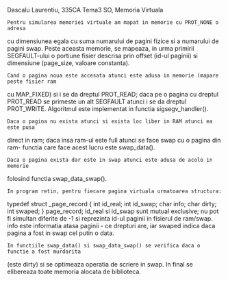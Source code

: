 Dascalu Laurentiu, 335CA
Tema3 SO, Memoria Virtuala

	Pentru simularea memoriei virtuale am mapat in memorie cu PROT_NONE o adresa
cu dimensiunea egala cu suma numarului de pagini fizice si a numarului de pagini swap.
Peste aceasta memorie, se mapeaza, in urma primirii SEGFAULT-ului o portiune fisier
descrisa prin offset (id-ul paginii) si dimensiune (page_size, valoare constanta).

	Cand o pagina noua este accesata atunci este adusa in memorie (mapare peste fisier ram
cu MAP_FIXED) si i se da dreptul PROT_READ; daca pe o pagina cu dreptul PROT_READ se primeste
un alt SEGFAULT atunci i se da dreptul PROT_WRITE. Algoritmul este implementat in functia
sigsegv_handler().

	Daca o pagina nu exista atunci si exista loc liber in RAM atunci ea este pusa
direct in ram; daca insa ram-ul este full atunci se face swap cu o pagina
din ram- functia care face acest lucru este swap_data().

	Daca o pagina exista dar este in swap atunci este adusa de acolo in memorie
folosind functia swap_data_swap().

	In program retin, pentru fiecare pagina virtuala urmatoarea structura:
typedef struct _page_record
{
	int id_real;
	int id_swap;
	char info;
	char dirty;
	int swaped;
} page_record;
	id_real si id_swap sunt mutual exclusive; nu pot fi simultan diferite de -1 si reprezinta
id-ul paginii in fisierul de ram/swap. info este informatia atasa paginii - ce drepturi are,
iar swaped indica daca pagina a fost in swap cel putin o data.
	
	In functiile swap_data() si swap_data_swap() se verifica daca o functie a fost murdarita
(este dirty) si se optimeaza operatia de scriere in swap.
	In final se elibereaza toate memoria alocata de biblioteca.
	
